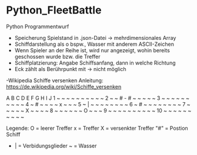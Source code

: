 # Python_FleetBattle
Python Programmentwurf

- Speicherung Spielstand in .json-Datei -> mehrdimensionales Array
- Schiffdarstellung als o bspw., Wasser mit anderem ASCII-Zeichen
- Wenn Spieler an der Reihe ist, wird nur angezeigt, wohin bereits geschossen wurde bzw. die Treffer 
- Schiffplatzierung: Angabe Schiffsanfang, dann in welche Richtung 
- Eck zählt als Berührpunkt mit -> nicht möglich 


-Wikipedia Schiffe versenken Anleitung:
    https://de.wikipedia.org/wiki/Schiffe_versenken


   A  B  C  D  E  F  G  H  I  J
1  ~  ~  ~  ~  ~  ~  ~  ~  ~  ~
2  ~  ~  #  -  #  ~  ~  ~  ~  ~
3  ~  ~  ~  ~  ~  ~  ~  ~  ~  ~
4  ~  #  ~  ~  ~  ~  x  ~  ~  ~
5  ~  |  ~  ~  ~  ~  ~  ~  ~  ~
6  ~  #  ~  ~  ~  ~  ~  ~  ~  ~
7  ~  ~  ~  ~  ~  X  ~  ~  ~  ~
8  ~  ~  ~  ~  ~  ~  O  ~  ~  ~
9  ~  ~  ~  ~  ~  ~  ~  ~  ~  ~
10 ~  ~  ~  ~  ~  ~  ~  ~  ~  ~


Legende:
O = leerer Treffer
x = Treffer
X = versenkter Treffer
"#" = Postion Schiff
- | = Verbidungsglieder
~ = Wasser